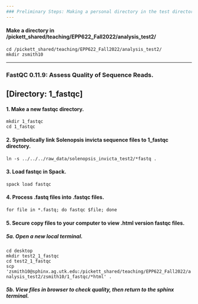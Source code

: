 ```yaml
---
### Preliminary Steps: Making a personal directory in the test directory.
---
```

#### Make a directory in /pickett_shared/teaching/EPP622_Fall2022/analysis_test2/
` cd /pickett_shared/teaching/EPP622_Fall2022/analysis_test2/ ` \
` mkdir zsmith10 `

---
### FastQC 0.11.9: Assess Quality of Sequence Reads.
[Directory: 1_fastqc] 
----
#### 1. Make a new fastqc directory.
` mkdir 1_fastqc ` \
` cd 1_fastqc `

#### 2. Symbolically link Solenopsis invicta sequence files to 1_fastqc directory.
` ln -s ../../../raw_data/solenopsis_invicta_test2/*fastq . `

#### 3. Load fastqc in Spack.
` spack load fastqc `

#### 4. Process .fastq files into .fastqc files.
` for file in *.fastq; do fastqc $file; done `

#### 5. Secure copy files to your computer to view .html version fastqc files.
##### 5a. Open a new local terminal.
` cd desktop ` \
` mkdir test2_1_fastqc ` \
` cd test2_1_fastqc ` \
` scp 'zsmith10@sphinx.ag.utk.edu:/pickett_shared/teaching/EPP622_Fall2022/analysis_test2/zsmith10/1_fastqc/*html' . `
##### 5b. View files in browser to check quality, then return to the sphinx terminal.
